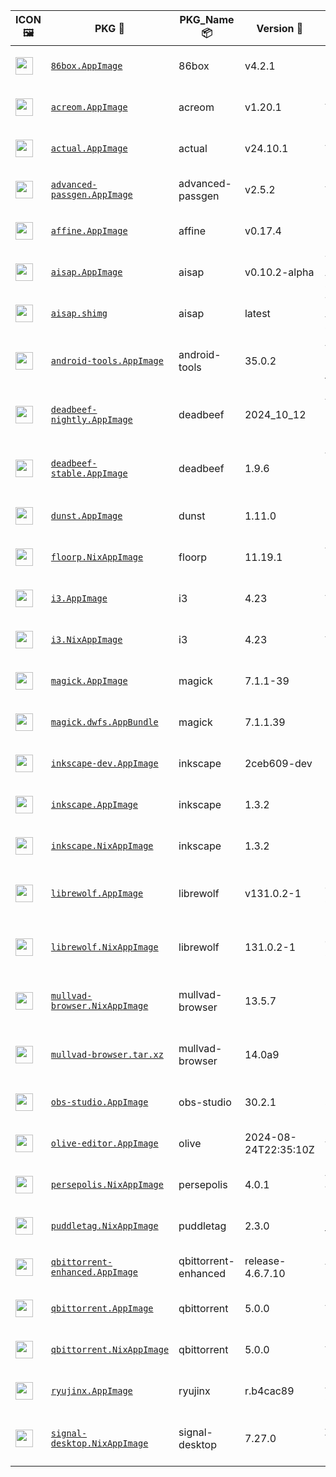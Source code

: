 |ICON 🖼️|PKG 📀|PKG_Name 📦|Version 🧬| Description ℹ️|Note ⚠️|Homepage 🌐|Source 📡|Size 💾|SHA256SUM 🔐|B3SUM 🔐|Script ⚙️|Log 🧾|
| ---- | ---- | ---- | ---- | ---- | ---- | ---- | ---- | ---- | ---- | ---- | ---- | ---- |
| <img src="https://huggingface.co/datasets/Azathothas/Toolpacks-Extras/resolve/main/x86_64-Linux/86box.icon.png" width="28" height="28"> | [`86box.AppImage`](https://huggingface.co/datasets/Azathothas/Toolpacks-Extras/resolve/main/x86_64-Linux/86box.AppImage) | 86box | v4.2.1 | Emulator of x86-based machines (AppImage) | You need to download ROMS (https://86box.readthedocs.io/en/latest/usage/roms.html)<br>(CI_VERIFIED: https://github.com/86Box/86Box/actions) | [https://86box.readthedocs.io](https://86box.readthedocs.io) | [https://github.com/86Box/86Box](https://github.com/86Box/86Box) |57.85 MB | `8b197dcca7ba2ebcd34daab60dcb84c20326b03a974cd54c88eaf014f621fb4c` | `d256478610c01b20530f230fc3a71d526e7f9d486cee7e1fe001798fcca00b86` | https://github.com/Azathothas/Toolpacks-Extras/blob/main/.github/scripts/x86_64-Linux/pkgs/86box.sh | https://huggingface.co/datasets/Azathothas/Toolpacks-Extras/resolve/main/x86_64-Linux/86box.log | emulator,hypervisor |
| <img src="https://huggingface.co/datasets/Azathothas/Toolpacks-Extras/resolve/main/x86_64-Linux/acreom.icon.png" width="28" height="28"> | [`acreom.AppImage`](https://huggingface.co/datasets/Azathothas/Toolpacks-Extras/resolve/main/x86_64-Linux/acreom.AppImage) | acreom | v1.20.1 | An IDE based Knowledge Base using Markdown (AppImage) | Closed Source<br>(CI_VERIFIED: NONE) | [https://acreom.com](https://acreom.com) | [https://github.com/Acreom/releases](https://github.com/Acreom/releases) |139.27 MB | `3c7b320b0697a5648663c4a2870ad09cc0e1cc1d4307e17f9dfaa1f90b5aa981` | `a0155cecfe53bd46b0958235612a12c7863f05294f4da970c3b8acf8c25931f7` | https://github.com/Azathothas/Toolpacks-Extras/blob/main/.github/scripts/x86_64-Linux/pkgs/acreom.sh | https://huggingface.co/datasets/Azathothas/Toolpacks-Extras/resolve/main/x86_64-Linux/acreom.log | ide,knowledge-base,wiki |
| <img src="https://huggingface.co/datasets/Azathothas/Toolpacks-Extras/resolve/main/x86_64-Linux/actual.icon.png" width="28" height="28"> | [`actual.AppImage`](https://huggingface.co/datasets/Azathothas/Toolpacks-Extras/resolve/main/x86_64-Linux/actual.AppImage) | actual | v24.10.1 | A local-first personal finance app (AppImage) | (CI_VERIFIED: https://github.com/actualbudget/actual/actions) | [https://actualbudget.org](https://actualbudget.org) | [https://github.com/actualbudget/actual](https://github.com/actualbudget/actual) |93.5 MB | `ed733debaa915b0ad5eb735917dd6cf7ed752ec625b9c570433c62cd201aa73a` | `323eac1814d8c672972ddd321e8796d7d3c7f1f7d96509156a1d0f4307ee36e8` | https://github.com/Azathothas/Toolpacks-Extras/blob/main/.github/scripts/x86_64-Linux/pkgs/actual.sh | https://huggingface.co/datasets/Azathothas/Toolpacks-Extras/resolve/main/x86_64-Linux/actual.log | finance |
| <img src="https://huggingface.co/datasets/Azathothas/Toolpacks-Extras/resolve/main/x86_64-Linux/advanced-passgen.icon.png" width="28" height="28"> | [`advanced-passgen.AppImage`](https://huggingface.co/datasets/Azathothas/Toolpacks-Extras/resolve/main/x86_64-Linux/advanced-passgen.AppImage) | advanced-passgen | v2.5.2 | Advanced Password Generator (AppImage) | (CI_VERIFIED: https://github.com/CodeDead/Advanced-PassGen/actions) | [https://advancedpassgen.codedead.com](https://advancedpassgen.codedead.com) | [https://github.com/CodeDead/Advanced-PassGen](https://github.com/CodeDead/Advanced-PassGen) |101.13 MB | `9e3677e1f03766c5960dc1ab4a0dce926ed857d60ec4faf48b8b3966b885128f` | `1ce648f0fb441ca2b098b4a4e57c90dd02d3196b5d95679b2485c4cff0082570` | https://github.com/Azathothas/Toolpacks-Extras/blob/main/.github/scripts/x86_64-Linux/pkgs/advanced-passgen.sh | https://huggingface.co/datasets/Azathothas/Toolpacks-Extras/resolve/main/x86_64-Linux/advanced-passgen.log | passgen,password-manager |
| <img src="https://huggingface.co/datasets/Azathothas/Toolpacks-Extras/resolve/main/x86_64-Linux/affine.icon.png" width="28" height="28"> | [`affine.AppImage`](https://huggingface.co/datasets/Azathothas/Toolpacks-Extras/resolve/main/x86_64-Linux/affine.AppImage) | affine | v0.17.4 | Privacy-focused browser for Linux, macOS and Windows (AppImage,NixAppImage) | This PKG has Multiple Formats (CI_VERIFIED: https://github.com/toeverything/AFFiNE/actions) | [https://affine.pro](https://affine.pro) | [https://github.com/toeverything/AFFiNE](https://github.com/toeverything/AFFiNE) |157.87 MB | `0eef9b643a38d7558f9bca1ddd1c920514dd1096f4b47fe0d78d905262b9bdf6` | `14b06feb9e6e3661387e731bddbdfd30be1cf93785e427c76b3f934cc6b5e67b` | https://github.com/Azathothas/Toolpacks-Extras/blob/main/.github/scripts/x86_64-Linux/pkgs/affine.sh | https://huggingface.co/datasets/Azathothas/Toolpacks-Extras/resolve/main/x86_64-Linux/affine.log | knowledge-base,wiki |
| <img src="https://huggingface.co/datasets/Azathothas/Toolpacks-Extras/resolve/main/x86_64-Linux/aisap.icon.png" width="28" height="28"> | [`aisap.AppImage`](https://huggingface.co/datasets/Azathothas/Toolpacks-Extras/resolve/main/x86_64-Linux/aisap.AppImage) | aisap | v0.10.2-alpha | Tool to make sandboxing AppImages easy (AppImage , shImg) | This PKG was built from Source using appimagetool (CI_VERIFIED: https://github.com/mgord9518/aisap/actions) | [https://github.com/mgord9518/aisap](https://github.com/mgord9518/aisap) | [https://github.com/mgord9518/aisap](https://github.com/mgord9518/aisap) |2.68 MB | `8710d372980ce9ba2497cf0a5634f4fa1d3eb25d3c17fdd2b73fd4f556696187` | `ac62b891030131f0ca7a0ff1a53dbe700ccf3ffeac1e2009dd41775b3b4fb29c` | https://github.com/Azathothas/Toolpacks-Extras/blob/main/.github/scripts/x86_64-Linux/pkgs/aisap.sh | https://huggingface.co/datasets/Azathothas/Toolpacks-Extras/resolve/main/x86_64-Linux/aisap.log | cli,sandbox |
| <img src="https://huggingface.co/datasets/Azathothas/Toolpacks-Extras/resolve/main/x86_64-Linux/aisap.icon.png" width="28" height="28"> | [`aisap.shimg`](https://huggingface.co/datasets/Azathothas/Toolpacks-Extras/resolve/main/x86_64-Linux/aisap.shimg) | aisap | latest | Tool to make sandboxing AppImages easy (AppImage , shImg) | This PKG was built from Source using appimagetool (CI_VERIFIED: https://github.com/mgord9518/aisap/actions) | [https://github.com/mgord9518/aisap](https://github.com/mgord9518/aisap) | [https://github.com/mgord9518/aisap](https://github.com/mgord9518/aisap) |5.44 MB | `f2460f95a37b59dbf6feda0f0cb4d5b22f650f67384b9bb401ede929047ff94f` | `4264397461b74736dcefccbb326286dde41b24135a7e9fa949c6fa25a297aa1d` | https://github.com/Azathothas/Toolpacks-Extras/blob/main/.github/scripts/x86_64-Linux/pkgs/aisap.sh | https://huggingface.co/datasets/Azathothas/Toolpacks-Extras/resolve/main/x86_64-Linux/aisap.log | cli,sandbox |
| <img src="https://huggingface.co/datasets/Azathothas/Toolpacks-Extras/resolve/main/x86_64-Linux/android-tools.icon.png" width="28" height="28"> | [`android-tools.AppImage`](https://huggingface.co/datasets/Azathothas/Toolpacks-Extras/resolve/main/x86_64-Linux/android-tools.AppImage) | android-tools | 35.0.2 | Android SDK Platform-Tools that interface with the Android platform, primarily adb and fastboot (AppImage) | This PKG was built from Source using go-appimagetool | [https://developer.android.com/tools/releases/platform-tools](https://developer.android.com/tools/releases/platform-tools) | [https://android.googlesource.com/platform/tools/base](https://android.googlesource.com/platform/tools/base) |7.21 MB | `9ba699d0a061751a7eb3789f41cb0928729c95bea79977e58848054cf67d7c14` | `f006f54d200a5b2f847d5b1af15c08b4f9d68fb82c33f69ee83677950bf1d8e8` | https://github.com/Azathothas/Toolpacks-Extras/blob/main/.github/scripts/x86_64-Linux/pkgs/android-tools.sh | https://huggingface.co/datasets/Azathothas/Toolpacks-Extras/resolve/main/x86_64-Linux/android-tools.log | android,utility |
| <img src="https://huggingface.co/datasets/Azathothas/Toolpacks-Extras/resolve/main/x86_64-Linux/deadbeef-nightly.icon.png" width="28" height="28"> | [`deadbeef-nightly.AppImage`](https://huggingface.co/datasets/Azathothas/Toolpacks-Extras/resolve/main/x86_64-Linux/deadbeef-nightly.AppImage) | deadbeef | 2024_10_12 | A Modular (Extensible with Plugins) Audio Player that can play & convert almost all Audio Formats (AppImage) | This PKG was built from Portable Nightly Releases using AppImageTool<br>(CI_VERIFIED: https://github.com/DeaDBeeF-Player/deadbeef/actions) | [https://deadbeef.sourceforge.io](https://deadbeef.sourceforge.io) | [https://github.com/DeaDBeeF-Player/deadbeef](https://github.com/DeaDBeeF-Player/deadbeef) |8.15 MB | `8fa2a1bf8bb17187195607587f6b216ec517a3033423e70d660066ceb859a3ff` | `c7de7a80152a4bcd8a51eea1a240041a71f6d5b091f1222bc6432e63b792cd8f` | https://github.com/Azathothas/Toolpacks-Extras/blob/main/.github/scripts/x86_64-Linux/pkgs/deadbeef-nightly.sh | https://huggingface.co/datasets/Azathothas/Toolpacks-Extras/resolve/main/x86_64-Linux/deadbeef-nightly.log | multimedia,music,music-player |
| <img src="https://huggingface.co/datasets/Azathothas/Toolpacks-Extras/resolve/main/x86_64-Linux/deadbeef-stable.icon.png" width="28" height="28"> | [`deadbeef-stable.AppImage`](https://huggingface.co/datasets/Azathothas/Toolpacks-Extras/resolve/main/x86_64-Linux/deadbeef-stable.AppImage) | deadbeef | 1.9.6 | A Modular (Extensible with Plugins) Audio Player that can play & convert almost all Audio Formats (AppImage) | This PKG was built from Portable Stable Releases using AppImageTool<br>(CI_VERIFIED: https://github.com/DeaDBeeF-Player/deadbeef/actions) | [https://deadbeef.sourceforge.io](https://deadbeef.sourceforge.io) | [https://github.com/DeaDBeeF-Player/deadbeef](https://github.com/DeaDBeeF-Player/deadbeef) |8.15 MB | `10785a45bae428379559edf703f8466513e2d09eeeead05522ac9988075e5dc1` | `9c505a8cc14d624f1abd7371b4f06ea54e0586027ff59c6a66f6cfe0f9aa2908` | https://github.com/Azathothas/Toolpacks-Extras/blob/main/.github/scripts/x86_64-Linux/pkgs/deadbeef-stable.sh | https://huggingface.co/datasets/Azathothas/Toolpacks-Extras/resolve/main/x86_64-Linux/deadbeef-stable.log | multimedia,music,music-player |
| <img src="https://huggingface.co/datasets/Azathothas/Toolpacks-Extras/resolve/main/x86_64-Linux/dunst.icon.png" width="28" height="28"> | [`dunst.AppImage`](https://huggingface.co/datasets/Azathothas/Toolpacks-Extras/resolve/main/x86_64-Linux/dunst.AppImage) | dunst | 1.11.0 | Lightweight and customizable notification daemon (AppImage) | This PKG was built from Source using go-appimagetool | [https://dunst-project.org](https://dunst-project.org) | [https://github.com/dunst-project/dunst](https://github.com/dunst-project/dunst) |12.92 MB | `5d90b1f4b994d05e6d3376dbef31caa4f5e4e966fc9c5c2f643804d8bb645487` | `2e28e58a6b6244497e454ed085817f56eb65b66e7871d4e59e4e0ff9885ce3f2` | https://github.com/Azathothas/Toolpacks-Extras/blob/main/.github/scripts/x86_64-Linux/pkgs/dunst.sh | https://huggingface.co/datasets/Azathothas/Toolpacks-Extras/resolve/main/x86_64-Linux/dunst.log | daemon,notification |
| <img src="https://huggingface.co/datasets/Azathothas/Toolpacks-Extras/resolve/main/x86_64-Linux/floorp.icon.png" width="28" height="28"> | [`floorp.NixAppImage`](https://huggingface.co/datasets/Azathothas/Toolpacks-Extras/resolve/main/x86_64-Linux/floorp.NixAppImage) | floorp | 11.19.1 | A FireFox Fork with Advanced Features & More Customization (AppImage,NixAppImage) | This PKG has Multiple Formats (CI_VERIFIED: https://github.com/Floorp-Projects/Floorp/actions) | [https://floorp.app](https://floorp.app) | [https://github.com/Floorp-Projects/Floorp](https://github.com/Floorp-Projects/Floorp) |366.34 MB | `c76c92063d10ffa396a16f204410fefc186fceb363e28565d5e1ac34eb899f56` | `d8ad3ecc4b1e210a3ad022d59fe54e3a21304892241d0e703090d73868d399ea` | https://github.com/Azathothas/Toolpacks-Extras/blob/main/.github/scripts/x86_64-Linux/pkgs/floorp.sh | https://huggingface.co/datasets/Azathothas/Toolpacks-Extras/resolve/main/x86_64-Linux/floorp.log | browser,firefox-fork |
| <img src="https://huggingface.co/datasets/Azathothas/Toolpacks-Extras/resolve/main/x86_64-Linux/i3.icon.png" width="28" height="28"> | [`i3.AppImage`](https://huggingface.co/datasets/Azathothas/Toolpacks-Extras/resolve/main/x86_64-Linux/i3.AppImage) | i3 | 4.23 | A Tiling Window Manager (AppImage,NixAppImage) | This PKG has Multiple Formats<br>(CI_VERIFIED: https://github.com/i3/i3/actions) | [https://i3wm.org](https://i3wm.org) | [https://github.com/i3/i3](https://github.com/i3/i3) |3.6 MB | `03708fab8e9611c1b08cae079012786bc9e4acaffb8e46b50d7f9a7040535783` | `d0d2ba8c91ce304380598435f9fd58cd2ab441d3f9c4033583a88fade2302fae` | https://github.com/Azathothas/Toolpacks-Extras/blob/main/.github/scripts/x86_64-Linux/pkgs/i3.sh | https://huggingface.co/datasets/Azathothas/Toolpacks-Extras/resolve/main/x86_64-Linux/i3.log | window,window-manager,wm |
| <img src="https://huggingface.co/datasets/Azathothas/Toolpacks-Extras/resolve/main/x86_64-Linux/i3.icon.png" width="28" height="28"> | [`i3.NixAppImage`](https://huggingface.co/datasets/Azathothas/Toolpacks-Extras/resolve/main/x86_64-Linux/i3.NixAppImage) | i3 | 4.23 | A Tiling Window Manager (AppImage,NixAppImage) | This PKG has Multiple Formats<br>(CI_VERIFIED: https://github.com/i3/i3/actions) | [https://i3wm.org](https://i3wm.org) | [https://github.com/i3/i3](https://github.com/i3/i3) |33.98 MB | `6c1a78668c10e755d35bd4dd522fb42b9afcdf9aecf6cab72d3104c48c8af7a6` | `173d75dc8b16fffd39a8795720a68a8bbbba15682e625c8011e76d27bc3e9bcb` | https://github.com/Azathothas/Toolpacks-Extras/blob/main/.github/scripts/x86_64-Linux/pkgs/i3.sh | https://huggingface.co/datasets/Azathothas/Toolpacks-Extras/resolve/main/x86_64-Linux/i3.log | window,window-manager,wm |
| <img src="https://huggingface.co/datasets/Azathothas/Toolpacks-Extras/resolve/main/x86_64-Linux/imagemagick.icon.png" width="28" height="28"> | [`magick.AppImage`](https://huggingface.co/datasets/Azathothas/Toolpacks-Extras/resolve/main/x86_64-Linux/magick.AppImage) | magick | 7.1.1-39 | FOSS suite for editing and manipulating Digital Images & Files (AppImage , AppBundle) | This PKG has Multiple Formats <br>(CI_VERIFIED: https://github.com/ImageMagick/ImageMagick/actions) | [https://imagemagick.org](https://imagemagick.org) | [https://github.com/ImageMagick/ImageMagick](https://github.com/ImageMagick/ImageMagick) |25.48 MB | `8860ef7f35a46665ab35c45b918560b941a30bf52f81d42e4983f5d3b952b884` | `0eafa16c9a0311fc1fcc8833577227d6f84ef5f9b8bd69135c600c81a87af2aa` | https://github.com/Azathothas/Toolpacks-Extras/blob/main/.github/scripts/x86_64-Linux/pkgs/imagemagick.sh | https://huggingface.co/datasets/Azathothas/Toolpacks-Extras/resolve/main/x86_64-Linux/imagemagick.log | graphics |
| <img src="https://huggingface.co/datasets/Azathothas/Toolpacks-Extras/resolve/main/x86_64-Linux/imagemagick.icon.png" width="28" height="28"> | [`magick.dwfs.AppBundle`](https://huggingface.co/datasets/Azathothas/Toolpacks-Extras/resolve/main/x86_64-Linux/magick.dwfs.AppBundle) | magick | 7.1.1.39 | FOSS suite for editing and manipulating Digital Images & Files (AppImage , AppBundle) | This PKG has Multiple Formats <br>(CI_VERIFIED: https://github.com/ImageMagick/ImageMagick/actions) | [https://imagemagick.org](https://imagemagick.org) | [https://github.com/ImageMagick/ImageMagick](https://github.com/ImageMagick/ImageMagick) |19.83 MB | `a4cb453c20577b6fb5b6bd2e4265b92006a77b3159221fccb7b28bbe364535e4` | `7020fcfd368b2f1fd1e423597a24334874e772107cf96fa53b09076d86241e38` | https://github.com/Azathothas/Toolpacks-Extras/blob/main/.github/scripts/x86_64-Linux/pkgs/imagemagick.sh | https://huggingface.co/datasets/Azathothas/Toolpacks-Extras/resolve/main/x86_64-Linux/imagemagick.log | graphics |
| <img src="https://huggingface.co/datasets/Azathothas/Toolpacks-Extras/resolve/main/x86_64-Linux/inkscape.icon.png" width="28" height="28"> | [`inkscape-dev.AppImage`](https://huggingface.co/datasets/Azathothas/Toolpacks-Extras/resolve/main/x86_64-Linux/inkscape-dev.AppImage) | inkscape | 2ceb609-dev | FOSS Vector Graphics Editor (AppImage,NixAppImage) | This PKG has Multiple Formats (CI_VERIFIED: https://gitlab.com/inkscape/inkscape/-/pipelines) | [https://inkscape.org](https://inkscape.org) | [https://gitlab.com/inkscape/inkscape](https://gitlab.com/inkscape/inkscape) |100.27 MB | `a673b10e54aa6adc23f86bf9d64465b1ecbfc7fa36d2864239ac3a81f0b4870b` | `3e380b8f8434f97e239669878033e85e4442b11e5e84b79a9dff9379188668ee` | https://github.com/Azathothas/Toolpacks-Extras/blob/main/.github/scripts/x86_64-Linux/pkgs/inkscape.sh | https://huggingface.co/datasets/Azathothas/Toolpacks-Extras/resolve/main/x86_64-Linux/inkscape.log | graphics,multimedia |
| <img src="https://huggingface.co/datasets/Azathothas/Toolpacks-Extras/resolve/main/x86_64-Linux/inkscape.icon.png" width="28" height="28"> | [`inkscape.AppImage`](https://huggingface.co/datasets/Azathothas/Toolpacks-Extras/resolve/main/x86_64-Linux/inkscape.AppImage) | inkscape | 1.3.2 | FOSS Vector Graphics Editor (AppImage,NixAppImage) | This PKG has Multiple Formats (CI_VERIFIED: https://gitlab.com/inkscape/inkscape/-/pipelines) | [https://inkscape.org](https://inkscape.org) | [https://gitlab.com/inkscape/inkscape](https://gitlab.com/inkscape/inkscape) |96.33 MB | `999027bf1af436cf807eefe1250a95b4358798d9ecfbf08e4bec9dbe186e88cc` | `b039b83a31c080d27a893f486bc3748a02b160f13f1a80a45852c800a78c9618` | https://github.com/Azathothas/Toolpacks-Extras/blob/main/.github/scripts/x86_64-Linux/pkgs/inkscape.sh | https://huggingface.co/datasets/Azathothas/Toolpacks-Extras/resolve/main/x86_64-Linux/inkscape.log | graphics,multimedia |
| <img src="https://huggingface.co/datasets/Azathothas/Toolpacks-Extras/resolve/main/x86_64-Linux/inkscape.icon.png" width="28" height="28"> | [`inkscape.NixAppImage`](https://huggingface.co/datasets/Azathothas/Toolpacks-Extras/resolve/main/x86_64-Linux/inkscape.NixAppImage) | inkscape | 1.3.2 | FOSS Vector Graphics Editor (AppImage,NixAppImage) | This PKG has Multiple Formats (CI_VERIFIED: https://gitlab.com/inkscape/inkscape/-/pipelines) | [https://inkscape.org](https://inkscape.org) | [https://gitlab.com/inkscape/inkscape](https://gitlab.com/inkscape/inkscape) |96.35 MB | `a7cc3e2af6b5c12ea842f216d5ada372f2b1a86564d730cc6bfcb3cea53394b8` | `d07d2c7d5333ec375bdab20bc0c84fd4ea3a7d60b4497ce2029ea1776bd2f009` | https://github.com/Azathothas/Toolpacks-Extras/blob/main/.github/scripts/x86_64-Linux/pkgs/inkscape.sh | https://huggingface.co/datasets/Azathothas/Toolpacks-Extras/resolve/main/x86_64-Linux/inkscape.log | graphics,multimedia |
| <img src="https://huggingface.co/datasets/Azathothas/Toolpacks-Extras/resolve/main/x86_64-Linux/librewolf.icon.png" width="28" height="28"> | [`librewolf.AppImage`](https://huggingface.co/datasets/Azathothas/Toolpacks-Extras/resolve/main/x86_64-Linux/librewolf.AppImage) | librewolf | v131.0.2-1 | LibreWolf Web Browser is a fork of Firefox, focused on privacy, security and freedom (AppImage,NixAppImage) | This PKG has Multiple Formats (CI_VERIFIED: https://gitlab.com/librewolf-community/browser/appimage/-/pipelines) | [https://librewolf.net](https://librewolf.net) | [https://gitlab.com/librewolf-community/browser](https://gitlab.com/librewolf-community/browser) |93.97 MB | `74e4cb5dfde856c2e8b15e1b2bd11f227fad412fdf8725e3283a12fade362829` | `3f40ec2a48c1b0a55cc3d6a59120d29817279324df3546b9a711fbc365bdabca` | https://github.com/Azathothas/Toolpacks-Extras/blob/main/.github/scripts/x86_64-Linux/pkgs/librewolf.sh | https://huggingface.co/datasets/Azathothas/Toolpacks-Extras/resolve/main/x86_64-Linux/librewolf.log | browser,privacy |
| <img src="https://huggingface.co/datasets/Azathothas/Toolpacks-Extras/resolve/main/x86_64-Linux/librewolf.icon.png" width="28" height="28"> | [`librewolf.NixAppImage`](https://huggingface.co/datasets/Azathothas/Toolpacks-Extras/resolve/main/x86_64-Linux/librewolf.NixAppImage) | librewolf | 131.0.2-1 | LibreWolf Web Browser is a fork of Firefox, focused on privacy, security and freedom (AppImage,NixAppImage) | This PKG has Multiple Formats (CI_VERIFIED: https://gitlab.com/librewolf-community/browser/appimage/-/pipelines) | [https://librewolf.net](https://librewolf.net) | [https://gitlab.com/librewolf-community/browser](https://gitlab.com/librewolf-community/browser) |344.58 MB | `7615fe90e31e972041ca48334e3b860c6ae1234ba6cf9ec8d19e372268b75607` | `953a03dcf6c2c6ff22ec41f97379ff141427b74c3af8476c614da69685196729` | https://github.com/Azathothas/Toolpacks-Extras/blob/main/.github/scripts/x86_64-Linux/pkgs/librewolf.sh | https://huggingface.co/datasets/Azathothas/Toolpacks-Extras/resolve/main/x86_64-Linux/librewolf.log | browser,privacy |
| <img src="https://huggingface.co/datasets/Azathothas/Toolpacks-Extras/resolve/main/x86_64-Linux/mullvad-browser.icon.png" width="28" height="28"> | [`mullvad-browser.NixAppImage`](https://huggingface.co/datasets/Azathothas/Toolpacks-Extras/resolve/main/x86_64-Linux/mullvad-browser.NixAppImage) | mullvad-browser | 13.5.7 | Privacy-focused browser for Linux, macOS and Windows (Archive,AppImage,NixAppImage) | This PKG has Multiple Formats (CI_VERIFIED: https://gitlab.torproject.org/tpo/applications/mullvad-browser/-/pipelines) | [https://mullvad.net/en/browser](https://mullvad.net/en/browser) | [https://gitlab.torproject.org/tpo/applications/mullvad-browser/](https://gitlab.torproject.org/tpo/applications/mullvad-browser/) |364.04 MB | `36fc8fb6a202a889580f4a888e3cce0a26c482a20b9b151a4dd4c8a3a83d91d4` | `a4f3c89f3f75ad778ba57a3f23d2d05042af4e0357a9aafa48019e5830dab644` | https://github.com/Azathothas/Toolpacks-Extras/blob/main/.github/scripts/x86_64-Linux/pkgs/mullvad-browser.sh | https://huggingface.co/datasets/Azathothas/Toolpacks-Extras/resolve/main/x86_64-Linux/mullvad-browser.log | anonymity,browser,privacy,tor |
| <img src="https://huggingface.co/datasets/Azathothas/Toolpacks-Extras/resolve/main/x86_64-Linux/mullvad-browser.icon.png" width="28" height="28"> | [`mullvad-browser.tar.xz`](https://huggingface.co/datasets/Azathothas/Toolpacks-Extras/resolve/main/x86_64-Linux/mullvad-browser.tar.xz) | mullvad-browser | 14.0a9 | Privacy-focused browser for Linux, macOS and Windows (Archive,AppImage,NixAppImage) | This PKG has Multiple Formats (CI_VERIFIED: https://gitlab.torproject.org/tpo/applications/mullvad-browser/-/pipelines) | [https://mullvad.net/en/browser](https://mullvad.net/en/browser) | [https://gitlab.torproject.org/tpo/applications/mullvad-browser/](https://gitlab.torproject.org/tpo/applications/mullvad-browser/) |108.89 MB | `620672005cc536afc96b5fffaa48cf663baad861c0011ab877fe6d2cb83a8ebd` | `5e9a2613f87c3c983e3e4785ff1d41220004cf2f616e55b9f1b96594aa87b5ff` | https://github.com/Azathothas/Toolpacks-Extras/blob/main/.github/scripts/x86_64-Linux/pkgs/mullvad-browser.sh | https://huggingface.co/datasets/Azathothas/Toolpacks-Extras/resolve/main/x86_64-Linux/mullvad-browser.log | anonymity,browser,privacy,tor |
| <img src="https://huggingface.co/datasets/Azathothas/Toolpacks-Extras/resolve/main/x86_64-Linux/obs-studio.icon.png" width="28" height="28"> | [`obs-studio.AppImage`](https://huggingface.co/datasets/Azathothas/Toolpacks-Extras/resolve/main/x86_64-Linux/obs-studio.AppImage) | obs-studio | 30.2.1 | FOSS cross-platform screencasting and streaming app (AppImage,NixAppImage) | This PKG has Multiple Formats (CI_VERIFIED: https://github.com/obsproject/obs-studio/actions) | [https://obsproject.com](https://obsproject.com) | [https://github.com/obsproject/obs-studio](https://github.com/obsproject/obs-studio) |174.12 MB | `b80c6172d9dda6c69ce42f0a5b7a05881211b6156f2a16fb7f467ee7b9f8e67c` | `69dbba638941f911491fe7227441d9d227a4068dc2fa9937d9e719e339ee6f49` | https://github.com/Azathothas/Toolpacks-Extras/blob/main/.github/scripts/x86_64-Linux/pkgs/obs-studio.sh | https://huggingface.co/datasets/Azathothas/Toolpacks-Extras/resolve/main/x86_64-Linux/obs-studio.log | multimedia,screenrecording,video |
| <img src="https://huggingface.co/datasets/Azathothas/Toolpacks-Extras/resolve/main/x86_64-Linux/olive-editor.icon.png" width="28" height="28"> | [`olive-editor.AppImage`](https://huggingface.co/datasets/Azathothas/Toolpacks-Extras/resolve/main/x86_64-Linux/olive-editor.AppImage) | olive | 2024-08-24T22:35:10Z | Free open-source non-linear video editor (AppImage,NixAppImage) | This PKG has Multiple Formats (CI_VERIFIED: https://github.com/olive-editor/olive/actions) | [https://www.olivevideoeditor.org](https://www.olivevideoeditor.org) | [https://github.com/olive-editor/olive](https://github.com/olive-editor/olive) |120.54 MB | `6b5d4c0039b795a0675b6a40084668de7979137da04646bf20022a9de8a5f09c` | `6f90912af962cb42e019eaa5bb4be6d04ae69328ffe4f01f49afab00f8fbbc45` | https://github.com/Azathothas/Toolpacks-Extras/blob/main/.github/scripts/x86_64-Linux/pkgs/olive-editor.sh | https://huggingface.co/datasets/Azathothas/Toolpacks-Extras/resolve/main/x86_64-Linux/olive-editor.log | multimedia,video,video-editor |
| <img src="https://huggingface.co/datasets/Azathothas/Toolpacks-Extras/resolve/main/x86_64-Linux/persepolis.icon.png" width="28" height="28"> | [`persepolis.NixAppImage`](https://huggingface.co/datasets/Azathothas/Toolpacks-Extras/resolve/main/x86_64-Linux/persepolis.NixAppImage) | persepolis | 4.0.1 | A Download Manager (GUI for aria2) written in Python (AppImage,NixAppImage) | (CI_VERIFIED: NONE) | [https://persepolisdm.github.io](https://persepolisdm.github.io) | [https://github.com/persepolisdm/persepolis](https://github.com/persepolisdm/persepolis) |182.18 MB | `f433fa8dc8e2dc5552b4303661548498535fac9fadccdfd8217a4cb03cf4b959` | `b3a8511cc3c42a1a9f899c4a8414175ab93e92f66cc659e184172d50382c2604` | https://github.com/Azathothas/Toolpacks-Extras/blob/main/.github/scripts/x86_64-Linux/pkgs/persepolis.sh | https://huggingface.co/datasets/Azathothas/Toolpacks-Extras/resolve/main/x86_64-Linux/persepolis.log | downloader,multimedia |
| <img src="https://huggingface.co/datasets/Azathothas/Toolpacks-Extras/resolve/main/x86_64-Linux/puddletag.icon.png" width="28" height="28"> | [`puddletag.NixAppImage`](https://huggingface.co/datasets/Azathothas/Toolpacks-Extras/resolve/main/x86_64-Linux/puddletag.NixAppImage) | puddletag | 2.3.0 | Powerful, simple, audio tag editor for GNU/Linux (NixAppImage) | (CI_VERIFIED: https://github.com/puddletag/puddletag/actions) | [https://docs.puddletag.net](https://docs.puddletag.net) | [https://github.com/puddletag/puddletag](https://github.com/puddletag/puddletag) |176.82 MB | `b98749991dbfb53a241b164f8c570a1326663ac2ddf47740495a1281ffa47f94` | `bf51b65d81c4b09d0ddda68c81e350c723bde77c863796c3532faac7ebc79179` | https://github.com/Azathothas/Toolpacks-Extras/blob/main/.github/scripts/x86_64-Linux/pkgs/puddletag.sh | https://huggingface.co/datasets/Azathothas/Toolpacks-Extras/resolve/main/x86_64-Linux/puddletag.log | audio,multimedia,music |
| <img src="https://huggingface.co/datasets/Azathothas/Toolpacks-Extras/resolve/main/x86_64-Linux/qbittorrent-enhanced.icon.png" width="28" height="28"> | [`qbittorrent-enhanced.AppImage`](https://huggingface.co/datasets/Azathothas/Toolpacks-Extras/resolve/main/x86_64-Linux/qbittorrent-enhanced.AppImage) | qbittorrent-enhanced | release-4.6.7.10 | A qBittorrent for with Enhanced Features (AppImage) | (CI_VERIFIED: https://github.com/c0re100/qBittorrent-Enhanced-Edition/actions) | [https://github.com/c0re100/qBittorrent-Enhanced-Edition](https://github.com/c0re100/qBittorrent-Enhanced-Edition) | [https://github.com/c0re100/qBittorrent-Enhanced-Edition](https://github.com/c0re100/qBittorrent-Enhanced-Edition) |24.91 MB | `656b2b7a8b274229d4943fe33ebcf9f5a2df31016611ad53ae993fb8bd9c5a45` | `5a07396972a9366ebaeab5b7d670c3149b9eb407767d3bed135acdfdeff257c8` | https://github.com/Azathothas/Toolpacks-Extras/blob/main/.github/scripts/x86_64-Linux/pkgs/qbittorrent-enhanced.sh | https://huggingface.co/datasets/Azathothas/Toolpacks-Extras/resolve/main/x86_64-Linux/qbittorrent-enhanced.log | downloader,torrent |
| <img src="https://huggingface.co/datasets/Azathothas/Toolpacks-Extras/resolve/main/x86_64-Linux/qbittorrent.icon.png" width="28" height="28"> | [`qbittorrent.AppImage`](https://huggingface.co/datasets/Azathothas/Toolpacks-Extras/resolve/main/x86_64-Linux/qbittorrent.AppImage) | qbittorrent | 5.0.0 | A qBittorrent for with Enhanced Features (AppImage) | This PKG has Multiple Formats (CI_VERIFIED: https://github.com/qbittorrent/qBittorrent/actions) | [https://www.qbittorrent.org](https://www.qbittorrent.org) | [https://github.com/qbittorrent/qBittorrent](https://github.com/qbittorrent/qBittorrent) |84.35 MB | `e0b30d1125b33f5cfacd2c55906f1b2cb83ae6a159c304c5ee53b0ef1aa79330` | `d7e5374a4709b188afe8a86c07988895637234f262a92cc3c06ed96780878da8` | https://github.com/Azathothas/Toolpacks-Extras/blob/main/.github/scripts/x86_64-Linux/pkgs/qbittorrent.sh | https://huggingface.co/datasets/Azathothas/Toolpacks-Extras/resolve/main/x86_64-Linux/qbittorrent.log | downloader,torrent |
| <img src="https://huggingface.co/datasets/Azathothas/Toolpacks-Extras/resolve/main/x86_64-Linux/qbittorrent.icon.png" width="28" height="28"> | [`qbittorrent.NixAppImage`](https://huggingface.co/datasets/Azathothas/Toolpacks-Extras/resolve/main/x86_64-Linux/qbittorrent.NixAppImage) | qbittorrent | 5.0.0 | A qBittorrent for with Enhanced Features (AppImage) | This PKG has Multiple Formats (CI_VERIFIED: https://github.com/qbittorrent/qBittorrent/actions) | [https://www.qbittorrent.org](https://www.qbittorrent.org) | [https://github.com/qbittorrent/qBittorrent](https://github.com/qbittorrent/qBittorrent) |171.25 MB | `a136b52a9a6854c26b9f0a82939f741bde0855866bb9e7a405df7469388f2c95` | `d5d9a4236552abacf3e8394255872e2ad3d85ef23ad091f88ccc0da7e71b54c8` | https://github.com/Azathothas/Toolpacks-Extras/blob/main/.github/scripts/x86_64-Linux/pkgs/qbittorrent.sh | https://huggingface.co/datasets/Azathothas/Toolpacks-Extras/resolve/main/x86_64-Linux/qbittorrent.log | downloader,torrent |
| <img src="https://huggingface.co/datasets/Azathothas/Toolpacks-Extras/resolve/main/x86_64-Linux/ryujinx.icon.png" width="28" height="28"> | [`ryujinx.AppImage`](https://huggingface.co/datasets/Azathothas/Toolpacks-Extras/resolve/main/x86_64-Linux/ryujinx.AppImage) | ryujinx | r.b4cac89 | A simple, experimental Nintendo Switch emulator | (CI_VERIFIED: https://github.com/ryujinx-mirror/ryujinx/actions) | [https://github.com/ryujinx-mirror/ryujinx](https://github.com/ryujinx-mirror/ryujinx) | [https://github.com/ryujinx-mirror/ryujinx](https://github.com/ryujinx-mirror/ryujinx) |25.23 MB | `4ba4ca933063961968bdd1923ffcc5f9e21af5ddb4108c309a6911172a42f6c4` | `eb32548a8fe847be25efb89854e1a415df2379c33d0b80c28859433dc8f94f66` | https://github.com/Azathothas/Toolpacks-Extras/blob/main/.github/scripts/x86_64-Linux/pkgs/ryujinx.sh | https://huggingface.co/datasets/Azathothas/Toolpacks-Extras/resolve/main/x86_64-Linux/ryujinx.log | emulator |
| <img src="https://huggingface.co/datasets/Azathothas/Toolpacks-Extras/resolve/main/x86_64-Linux/signal-desktop.icon.png" width="28" height="28"> | [`signal-desktop.NixAppImage`](https://huggingface.co/datasets/Azathothas/Toolpacks-Extras/resolve/main/x86_64-Linux/signal-desktop.NixAppImage) | signal-desktop | 7.27.0 | A private messenger for Windows, macOS, and Linux (NixAppImage) | Requires --no-sandbox to run, edit the .desktop/launcher & relogin<br>(CI_VERIFIED: https://github.com/signalapp/Signal-Desktop/actions) | [https://signal.org](https://signal.org) | [https://github.com/signalapp/Signal-Desktop](https://github.com/signalapp/Signal-Desktop) |429.46 MB | `aae5b5378ac430f49c59d5e6c573e59f65fd3d581ad7b110a6d6f71d61819a2c` | `28ba85229d2377657837542e5ef46f795cbfe24159ac16e0b7c2aa6218dc79aa` | https://github.com/Azathothas/Toolpacks-Extras/blob/main/.github/scripts/x86_64-Linux/pkgs/signal-desktop.sh | https://huggingface.co/datasets/Azathothas/Toolpacks-Extras/resolve/main/x86_64-Linux/signal-desktop.log | messenger,privacy |
